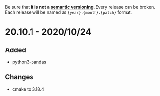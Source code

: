 Be sure that **it is not a [semantic versioning][semver]**. Every release can be broken.
Each release will be named as `{year}.{month}.{patch}` format.

[semver]: https://semver.org/

20.10.1 - 2020/10/24
=====================

Added
------
- python3-pandas

Changes
--------
- cmake to 3.18.4

